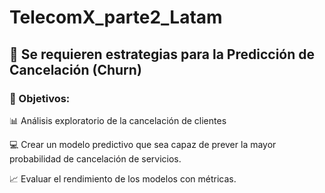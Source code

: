



# **TelecomX_parte2_Latam**


## :file_folder: Se requieren estrategias para la Predicción de Cancelación (Churn) 

### :dart: Objetivos:

:bar_chart: Análisis exploratorio de la cancelación de clientes

 :computer: Crear un modelo predictivo que sea capaz de prever la mayor probabilidad de cancelación de servicios.
 

 :chart_with_upwards_trend: Evaluar el rendimiento de los modelos con métricas.
 

